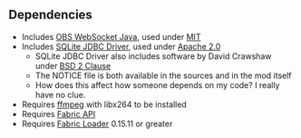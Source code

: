 ## Dependencies
- Includes [OBS WebSocket Java](https://github.com/obs-websocket-community-projects/obs-websocket-java), used under [MIT](https://github.com/obs-websocket-community-projects/obs-websocket-java/blob/develop/LICENSE)
- Includes [SQLite JDBC Driver](https://github.com/xerial/sqlite-jdbc), used under [Apache 2.0](https://github.com/xerial/sqlite-jdbc/blob/master/LICENSE)
    - SQLite JDBC Driver also includes software by David Crawshaw under [BSD 2 Clause](https://github.com/xerial/sqlite-jdbc/blob/master/LICENSE.zentus)
    - The NOTICE file is both available in the sources and in the mod itself
    - How does this affect how someone depends on my code? I really have no clue.
- Requires [ffmpeg](https://ffmpeg.org) with libx264 to be installed
- Requires [Fabric API](https://modrinth.com/mod/fabric-api)
- Requires [Fabric Loader](https://github.com/FabricMC/fabric-loader) 0.15.11 or greater